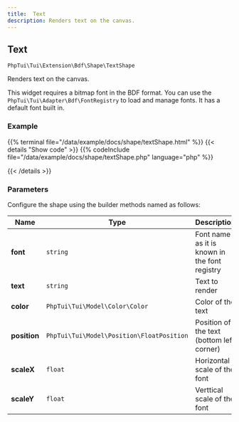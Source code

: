 ```yaml
---
title:  Text 
description: Renders text on the canvas.
---
```

##  Text 

`PhpTui\Tui\Extension\Bdf\Shape\TextShape`

Renders text on the canvas.


This widget requires a bitmap font in the BDF format.
You can use the `PhpTui\Tui\Adapter\Bdf\FontRegistry` to
 load and manage fonts. It has a default font built in.

### Example

{{% terminal file="/data/example/docs/shape/textShape.html" %}}
{{< details "Show code"  >}}
{{% codeInclude file="/data/example/docs/shape/textShape.php" language="php" %}}

{{< /details >}}
### Parameters

Configure the shape using the builder methods named as follows:

| Name | Type | Description |
| --- | --- | --- |
| **font** | `string` | Font name as it is known in the font registry |
| **text** | `string` | Text to render |
| **color** | `PhpTui\Tui\Model\Color\Color` | Color of the text |
| **position** | `PhpTui\Tui\Model\Position\FloatPosition` | Position of the text (bottom left corner) |
| **scaleX** | `float` | Horizontal scale of the font |
| **scaleY** | `float` | Verttical scale of the font |